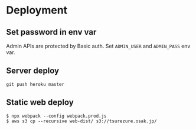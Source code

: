 # Deployment

## Set password in env var
Admin APIs are protected by Basic auth. Set `ADMIN_USER` and `ADMIN_PASS` env var.

## Server deploy
`git push heroku master`

## Static web deploy
```
$ npx webpack --config webpack.prod.js
$ aws s3 cp --recursive web-dist/ s3://tsurezure.osak.jp/
```